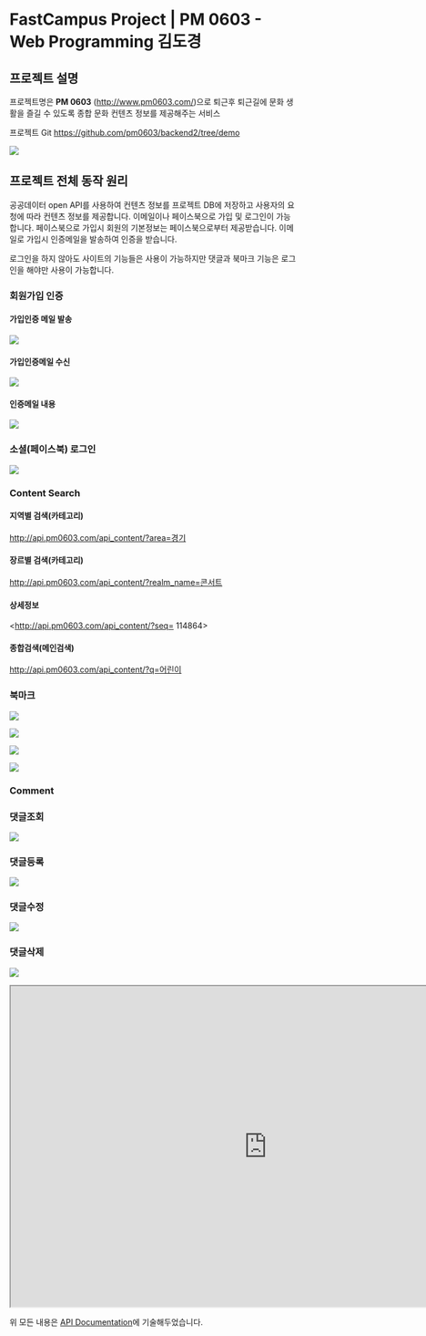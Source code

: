 # FastCampus Project | PM 0603 - Web Programming 김도경

## 프로젝트 설명
프로젝트명은 **PM 0603** (<http://www.pm0603.com/>)으로 퇴근후 퇴근길에 문화 생활을 즐길 수 있도록 종합 문화 컨텐츠 정보를 제공해주는 서비스

프로젝트 Git
<https://github.com/pm0603/backend2/tree/demo>

![](./images/pm0603.png)

## 프로젝트 전체 동작 원리
공공데이터  open API를 사용하여 컨텐츠 정보를 프로젝트 DB에 저장하고 사용자의 요청에 따라 컨텐츠 정보를 제공합니다.
이메일이나 페이스북으로 가입 및 로그인이 가능합니다. 페이스북으로 가입시 회원의 기본정보는 페이스북으로부터 제공받습니다.
이메일로 가입시 인증메일을 발송하여 인증을 받습니다.

로그인을 하지 않아도 사이트의 기능들은 사용이 가능하지만 댓글과 북마크 기능은 로그인을 해야만 사용이 가능합니다.


### 회원가입 인증  

#### 가입인증 메일 발송  
![](./images/send_email.png)

#### 가입인증메일 수신  
![](./images/valid_email1.png)

#### 인증메일 내용  
![](./images/valid_email2.png)

### 소셜(페이스북) 로그인
![](./images/facebook.png)

### Content Search

#### 지역별 검색(카테고리)  
<http://api.pm0603.com/api_content/?area=경기>

#### 장르별 검색(카테고리)  
<http://api.pm0603.com/api_content/?realm_name=콘서트>

#### 상세정보  
<http://api.pm0603.com/api_content/?seq= 114864>

#### 종합검색(메인검색)  
<http://api.pm0603.com/api_content/?q=어린이>

### 북마크
![](./images/bookmark1.png)

![](./images/bookmark2.png)

![](./images/bookmark3.png)

![](./images/detail.png)
### Comment

### 댓글조회  
![](./images/comment_list.png)

### 댓글등록  
![](./images/comment_create.png)

### 댓글수정  
![](./images/comment_update.png)

### 댓글삭제  
![](./images/comment_del.png)

<iframe width=900 height=563 src="https://www.youtube.com/embed/dnJTiUT_WdE"></iframe>

위 모든 내용은 
[API Documentation](https://kimdoky.gitbooks.io/pm0603-project-api-document/)에 기술해두었습니다.
